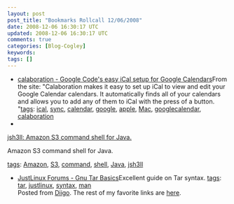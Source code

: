 ```yaml
---           
layout: post
post_title: "Bookmarks Rollcall 12/06/2008"
date: 2008-12-06 16:30:17 UTC
updated: 2008-12-06 16:30:17 UTC
comments: true
categories: [Blog-Cogley]
keywords: 
tags: []
---
```

 
- [calaboration - Google Code's easy iCal setup for Google Calendars](http://code.google.com/p/calaboration)From the site: "Calaboration makes it easy to set up iCal to view and edit your Google Calendar calendars. It automatically finds all of your calendars and allows you to add any of them to iCal with the press of a button. "[tags](http://www.diigo.com/cloud/rickcogley): [ical](http://www.diigo.com/user/rickcogley/ical), [sync](http://www.diigo.com/user/rickcogley/sync), [calendar](http://www.diigo.com/user/rickcogley/calendar), [google](http://www.diigo.com/user/rickcogley/google), [apple](http://www.diigo.com/user/rickcogley/apple), [Mac](http://www.diigo.com/user/rickcogley/Mac), [googlecalendar](http://www.diigo.com/user/rickcogley/googlecalendar), [calaboration](http://www.diigo.com/user/rickcogley/calaboration)
- 
[jsh3ll: Amazon S3 command shell for Java.](https://jsh3ll.dev.java.net)


Amazon S3 command shell for Java. 


[tags](http://www.diigo.com/cloud/rickcogley): [Amazon](http://www.diigo.com/user/rickcogley/Amazon), [S3](http://www.diigo.com/user/rickcogley/S3), [command](http://www.diigo.com/user/rickcogley/command), [shell](http://www.diigo.com/user/rickcogley/shell), [Java](http://www.diigo.com/user/rickcogley/Java), [jsh3ll](http://www.diigo.com/user/rickcogley/jsh3ll)


- [JustLinux Forums - Gnu Tar Basics](http://www.justlinux.com/forum/showpost.php?p=294384&postcount=1)Excellent guide on Tar syntax. [tags](http://www.diigo.com/cloud/rickcogley): [tar](http://www.diigo.com/user/rickcogley/tar), [justlinux](http://www.diigo.com/user/rickcogley/justlinux), [syntax](http://www.diigo.com/user/rickcogley/syntax), [man](http://www.diigo.com/user/rickcogley/man)
<br />Posted from [Diigo](http://www.diigo.com). The rest of my favorite links are [here](http://www.diigo.com/user/rickcogley).